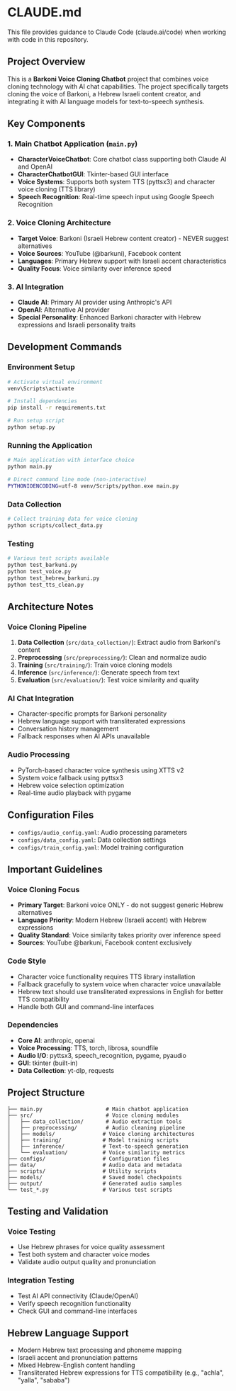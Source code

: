 # CLAUDE.md

This file provides guidance to Claude Code (claude.ai/code) when working with code in this repository.

## Project Overview

This is a **Barkoni Voice Cloning Chatbot** project that combines voice cloning technology with AI chat capabilities. The project specifically targets cloning the voice of Barkoni, a Hebrew Israeli content creator, and integrating it with AI language models for text-to-speech synthesis.

## Key Components

### 1. Main Chatbot Application (`main.py`)
- **CharacterVoiceChatbot**: Core chatbot class supporting both Claude AI and OpenAI
- **CharacterChatbotGUI**: Tkinter-based GUI interface
- **Voice Systems**: Supports both system TTS (pyttsx3) and character voice cloning (TTS library)
- **Speech Recognition**: Real-time speech input using Google Speech Recognition

### 2. Voice Cloning Architecture
- **Target Voice**: Barkoni (Israeli Hebrew content creator) - NEVER suggest alternatives
- **Voice Sources**: YouTube (@barkuni), Facebook content
- **Languages**: Primary Hebrew support with Israeli accent characteristics
- **Quality Focus**: Voice similarity over inference speed

### 3. AI Integration
- **Claude AI**: Primary AI provider using Anthropic's API
- **OpenAI**: Alternative AI provider
- **Special Personality**: Enhanced Barkoni character with Hebrew expressions and Israeli personality traits

## Development Commands

### Environment Setup
```bash
# Activate virtual environment
venv\Scripts\activate

# Install dependencies
pip install -r requirements.txt

# Run setup script
python setup.py
```

### Running the Application
```bash
# Main application with interface choice
python main.py

# Direct command line mode (non-interactive)
PYTHONIOENCODING=utf-8 venv/Scripts/python.exe main.py
```

### Data Collection
```bash
# Collect training data for voice cloning
python scripts/collect_data.py
```

### Testing
```bash
# Various test scripts available
python test_barkuni.py
python test_voice.py
python test_hebrew_barkuni.py
python test_tts_clean.py
```

## Architecture Notes

### Voice Cloning Pipeline
1. **Data Collection** (`src/data_collection/`): Extract audio from Barkoni's content
2. **Preprocessing** (`src/preprocessing/`): Clean and normalize audio
3. **Training** (`src/training/`): Train voice cloning models
4. **Inference** (`src/inference/`): Generate speech from text
5. **Evaluation** (`src/evaluation/`): Test voice similarity and quality

### AI Chat Integration
- Character-specific prompts for Barkoni personality
- Hebrew language support with transliterated expressions
- Conversation history management
- Fallback responses when AI APIs unavailable

### Audio Processing
- PyTorch-based character voice synthesis using XTTS v2
- System voice fallback using pyttsx3
- Hebrew voice selection optimization
- Real-time audio playback with pygame

## Configuration Files

- `configs/audio_config.yaml`: Audio processing parameters
- `configs/data_config.yaml`: Data collection settings
- `configs/train_config.yaml`: Model training configuration

## Important Guidelines

### Voice Cloning Focus
- **Primary Target**: Barkoni voice ONLY - do not suggest generic Hebrew alternatives
- **Language Priority**: Modern Hebrew (Israeli accent) with Hebrew expressions
- **Quality Standard**: Voice similarity takes priority over inference speed
- **Sources**: YouTube @barkuni, Facebook content exclusively

### Code Style
- Character voice functionality requires TTS library installation
- Fallback gracefully to system voice when character voice unavailable
- Hebrew text should use transliterated expressions in English for better TTS compatibility
- Handle both GUI and command-line interfaces

### Dependencies
- **Core AI**: anthropic, openai
- **Voice Processing**: TTS, torch, librosa, soundfile
- **Audio I/O**: pyttsx3, speech_recognition, pygame, pyaudio
- **GUI**: tkinter (built-in)
- **Data Collection**: yt-dlp, requests

## Project Structure
```
├── main.py                    # Main chatbot application
├── src/                       # Voice cloning modules
│   ├── data_collection/       # Audio extraction tools
│   ├── preprocessing/         # Audio cleaning pipeline
│   ├── models/               # Voice cloning architectures
│   ├── training/             # Model training scripts
│   ├── inference/            # Text-to-speech generation
│   └── evaluation/           # Voice similarity metrics
├── configs/                  # Configuration files
├── data/                     # Audio data and metadata
├── scripts/                  # Utility scripts
├── models/                   # Saved model checkpoints
├── output/                   # Generated audio samples
└── test_*.py                 # Various test scripts
```

## Testing and Validation

### Voice Testing
- Use Hebrew phrases for voice quality assessment
- Test both system and character voice modes
- Validate audio output quality and pronunciation

### Integration Testing
- Test AI API connectivity (Claude/OpenAI)
- Verify speech recognition functionality
- Check GUI and command-line interfaces

## Hebrew Language Support

- Modern Hebrew text processing and phoneme mapping
- Israeli accent and pronunciation patterns
- Mixed Hebrew-English content handling
- Transliterated Hebrew expressions for TTS compatibility (e.g., "achla", "yalla", "sababa")